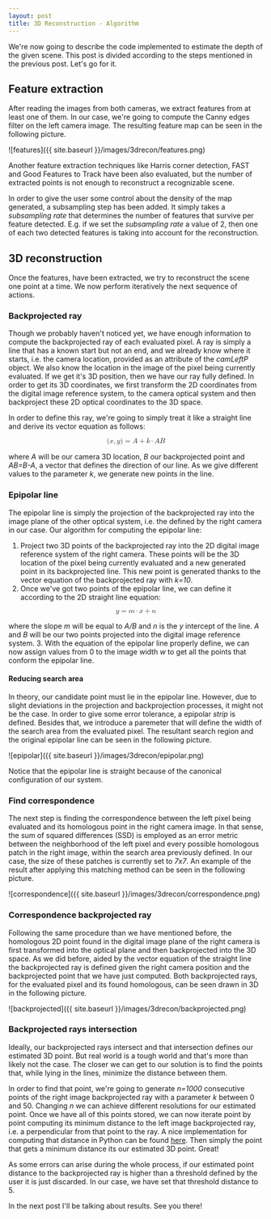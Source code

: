 ```yaml
---
layout: post
title: 3D Reconstruction - Algorithm
---
```

We're now going to describe the code implemented to estimate the depth of the given scene. This post is divided according to the steps mentioned in the previous post. Let's go for it.

## Feature extraction
After reading the images from both cameras, we extract features from at least one of them. In our case, we're going to compute the Canny edges filter on the left camera image. The resulting feature map can be seen in the following picture.

![features]({{ site.baseurl }}/images/3drecon/features.png)

Another feature extraction techniques like Harris corner detection, FAST and Good Features to Track have been also evaluated, but the number of extracted points is not enough to reconstruct a recognizable scene.

In order to give the user some control about the density of the map generated, a subsampling step has been added. It simply takes a *subsampling rate* that determines the number of features that survive per feature detected. E.g. if we set the *subsampling rate* a value of 2, then one of each two detected features is taking into account for the reconstruction.

## 3D reconstruction
Once the features, have been extracted, we try to reconstruct the scene one point at a time. We now perform iteratively the next sequence of actions.

### Backprojected ray
Though we probably haven't noticed yet, we have enough information to compute the backprojected ray of each evaluated pixel. A ray is simply a line that has a known start but not an end, and we already know where it starts, i.e. the camera location, provided as an attribute of the *camLeftP* object. We also know the location in the image of the pixel being currently evaluated. If we get it's 3D position, then we have our ray fully defined. In order to get its 3D coordinates, we first transform the 2D coordinates from the digital image reference system, to the camera optical system and then backproject these 2D optical coordinates to the 3D space. 

In order to define this ray, we're going to simply treat it like a straight line and derive its vector equation as follows:

<math xmlns="http://www.w3.org/1998/Math/MathML" display="block">
  <mo stretchy="false">(</mo>
  <mi>x</mi>
  <mo>,</mo>
  <mi>y</mi>
  <mo stretchy="false">)</mo>
  <mo>=</mo>
  <mi>A</mi>
  <mo>+</mo>
  <mi>k</mi>
  <mo>&#x22C5;<!-- ⋅ --></mo>
  <mover>
    <mrow>
      <mi>A</mi>
      <mi>B</mi>
    </mrow>
  </mover>
</math> 

where *A* will be our camera 3D location, *B* our backprojected point and *AB=B-A*, a vector that defines the direction of our line. As we give different values to the parameter *k*, we generate new points in the line.

### Epipolar line
The epipolar line is simply the projection of the backprojected ray into the image plane of the other optical system, i.e. the defined by the right camera in our case. Our algorithm for computing the epipolar line:

1. Project two 3D points of the backprojected ray into the 2D digital image reference system of the right camera. These points will be the 3D location of the pixel being currently evaluated and a new generated point in its backprojected line. This new point is generated thanks to the vector equation of the backprojected ray with *k=10*.
2. Once we've got two points of the epipolar line, we can define it according to the 2D straight line equation:

<math xmlns="http://www.w3.org/1998/Math/MathML" display="block">
  <mi>y</mi>
  <mo>=</mo>
  <mi>m</mi>
  <mo>&#x22C5;<!-- ⋅ --></mo>
  <mi>x</mi>
  <mo>+</mo>
  <mi>n</mi>
</math>

where the slope *m* will be equal to *A/B* and *n* is the *y* intercept of the line. *A* and *B* will be our two points projected into the digital image reference system.
3. With the equation of the epipolar line properly define, we can now assign values from 0 to the image width *w* to get all the points that conform the epipolar line.

#### Reducing search area
In theory, our candidate point must lie in the epipolar line. However, due to slight deviations in the projection and backprojection processes, it might not be the case. In order to give some error tolerance, a epipolar *strip* is defined. Besides that, we introduce a paremeter that will define the width of the search area from the evaluated pixel. The resultant search region and the original epipolar line can be seen in the following picture.

![epipolar]({{ site.baseurl }}/images/3drecon/epipolar.png)

Notice that the epipolar line is straight because of the canonical configuration of our system.

### Find correspondence
The next step is finding the correspondence between the left pixel being evaluated and its homologous point in the right camera image. In that sense, the sum of squared differences (SSD) is employed as an error metric between the neighborhood of the left pixel and every possible homologous patch in the right image, within the search area previously defined. In our case, the size of these patches is currently set to *7x7*. An example of the result after applying this matching method can be seen in the following picture.

![correspondence]({{ site.baseurl }}/images/3drecon/correspondence.png)

### Correspondence backprojected ray
Following the same procedure than we have mentioned before, the homologous 2D point found in the digital image plane of the right camera is first transformed into the optical plane and then backprojected into the 3D space. As we did before, aided by the vector equation of the straight line the backprojected ray is defined given the right camera position and the backprojected point that we have just computed. Both backprojected rays, for the evaluated pixel and its found homologous, can be seen drawn in 3D in the following picture. 

![backprojected]({{ site.baseurl }}/images/3drecon/backprojected.png)

### Backprojected rays intersection
Ideally, our backprojected rays intersect and that intersection defines our estimated 3D point. But real world is a tough world and that's more than likely not the case. The closer we can get to our solution is to find the points that, while lying in the lines, minimize the distance between them.

In order to find that point, we're going to generate *n=1000* consecutive points of the right image backprojected ray with a parameter *k*  between 0 and 50. Changing *n* we can achieve different resolutions for our estimated point. Once we have all of this points stored, we can now iterate point by point computing its minimum distance to the left image backprojected ray, i.e. a perpendicular from that point to the ray. A nice implementation for computing that distance in Python can be found [here](https://stackoverflow.com/questions/50727961/shortest-distance-between-a-point-and-a-line-in-3-d-space). Then simply the point that gets a minimum distance its our estimated 3D point. Great!

As some errors can arise during the whole process, if our estimated point distance to the backprojected ray is higher than a threshold defined by the user it is just discarded. In our case, we have set that threshold distance to 5.

In the next post I'll be talking about results. See you there!

  